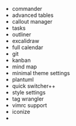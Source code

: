 - commander
- advanced tables
- callout manager
- tasks
- outliner
- excalidraw
- full calendar
- git
- kanban
- mind map
- minimal theme settings
- plantuml
- quick switcher++
- style settings
- tag wrangler
- vimrc support
- iconize
- 
